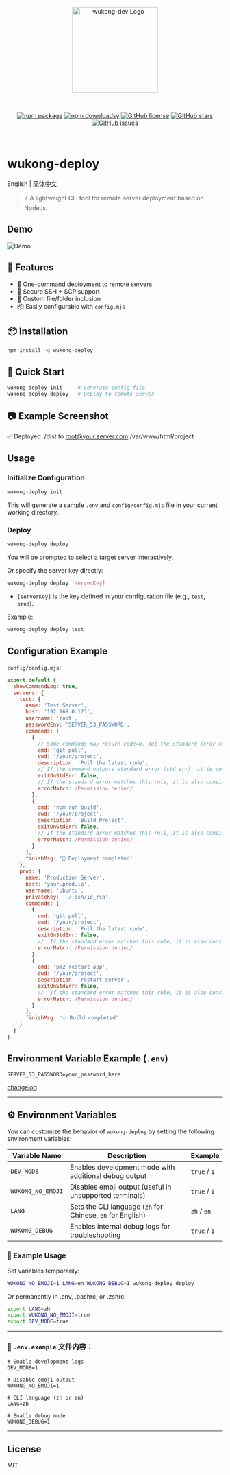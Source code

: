 <p align="center">
    <img src="https://raw.githubusercontent.com/tomatobybike/wukong-deploy/main/images/logo.svg" width="200" alt="wukong-dev Logo" />
</p>
<br/>
<p align="center">
  <a href="https://www.npmjs.com/package/wukong-deploy"><img src="https://img.shields.io/npm/v/wukong-deploy.svg" alt="npm package"></a>
  <a href="https://www.npmjs.com/package/wukong-deploy"><img src="https://img.shields.io/npm/dm/wukong-deploy.svg" alt="npm downloadsy"></a>
  <a href="https://github.com/tomatobybike/wukong-deploy/blob/master/LICENSE"><img src="https://img.shields.io/github/license/tomatobybike/wukong-deploy.svg" alt="GitHub license"></a>
  <a href="https://github.com/tomatobybike/wukong-deploy"><img src="https://img.shields.io/github/stars/tomatobybike/wukong-deploy.svg?style=social" alt="GitHub stars"></a>
  <a href="ttps://github.com/tomatobybike/wukong-deploy/issues"><img src="https://img.shields.io/github/issues/tomatobybike/wukong-deploy.svg" alt="GitHub issues"></a>
</p>
<br/>

# wukong-deploy

English | [简体中文](./README.zh-CN.md)

> ⚡️ A lightweight CLI tool for remote server deployment based on Node.js.

## Demo

![Demo](./images/demo.svg)



## 🧠 Features

- 🚀 One-command deployment to remote servers
- 🔐 Secure SSH + SCP support
- 📁 Custom file/folder inclusion
- 📦 Easily configurable with `config.mjs`

## 📦 Installation

```bash
npm install -g wukong-deploy
```

## 🚀 Quick Start

```bash
wukong-deploy init     # Generate config file
wukong-deploy deploy   # Deploy to remote server
```

## 📷 Example Screenshot

✅ Deployed ./dist to root@your.server.com:/var/www/html/project

## Usage

### Initialize Configuration

```bash
wukong-deploy init
```

This will generate a sample `.env` and `config/config.mjs` file in your current working directory.

### Deploy

```bash
wukong-deploy deploy
```

You will be prompted to select a target server interactively.

Or specify the server key directly:

```bash
wukong-deploy deploy [serverKey]
```

- `[serverKey]` is the key defined in your configuration file (e.g., `test`, `prod`).

Example:

```bash
wukong-deploy deploy test
```

## Configuration Example

`config/config.mjs`:

```js
export default {
  showCommandLog: true,
  servers: {
    test: {
      name: 'Test Server',
      host: '192.168.0.123',
      username: 'root',
      passwordEnv: 'SERVER_53_PASSWORD',
      commands: [
        {
          // Some commands may return code=0, but the standard error contains a critical error
          cmd: 'git pull',
          cwd: '/your/project',
          description: 'Pull the latest code',
          // If the command outputs standard error (std err), it is considered to have failed execution
          exitOnStdErr: false,
          // If the standard error matches this rule, it is also considered a execution failure
          errorMatch: /Permission denied/
        },
        {
          cmd: 'npm run build',
          cwd: '/your/project',
          description: 'Build Project',
          exitOnStdErr: false,
          // If the standard error matches this rule, it is also considered a execution failure
          errorMatch: /Permission denied/
        }
      ],
      finishMsg: '🎉 Deployment completed'
    },
    prod: {
      name: 'Production Server',
      host: 'your.prod.ip',
      username: 'ubuntu',
      privateKey: '~/.ssh/id_rsa',
      commands: [
        {
          cmd: 'git pull',
          cwd: '/your/project',
          description: 'Pull the latest code',
          exitOnStdErr: false,
          //  If the standard error matches this rule, it is also considered a execution failure
          errorMatch: /Permission denied/
        },
        {
          cmd: 'pm2 restart app',
          cwd: '/your/project',
          description: 'restart server',
          exitOnStdErr: false,
          //  If the standard error matches this rule, it is also considered a execution failure
          errorMatch: /Permission denied/
        }
      ],
      finishMsg: '✅ Build completed'
    }
  }
}
```

## Environment Variable Example (`.env`)

```env
SERVER_53_PASSWORD=your_password_here
```

[changelog](./CHANGELOG.md)

---

## ⚙️ Environment Variables

You can customize the behavior of `wukong-deploy` by setting the following environment variables:

| Variable Name     | Description                                                | Example      |
| ----------------- | ---------------------------------------------------------- | ------------ |
| `DEV_MODE`        | Enables development mode with additional debug output      | `true` / `1` |
| `WUKONG_NO_EMOJI` | Disables emoji output (useful in unsupported terminals)    | `true` / `1` |
| `LANG`            | Sets the CLI language (`zh` for Chinese, `en` for English) | `zh` / `en`  |
| `WUKONG_DEBUG`    | Enables internal debug logs for troubleshooting            | `true` / `1` |

### 🧪 Example Usage

Set variables temporarily:

```bash
WUKONG_NO_EMOJI=1 LANG=en WUKONG_DEBUG=1 wukong-deploy deploy
```

Or permanently in .env, .bashrc, or .zshrc:

```bash
export LANG=zh
export WUKONG_NO_EMOJI=true
export DEV_MODE=true
```

---

### 📝 `.env.example` 文件内容：

```env
# Enable development logs
DEV_MODE=1

# Disable emoji output
WUKONG_NO_EMOJI=1

# CLI language (zh or en)
LANG=zh

# Enable debug mode
WUKONG_DEBUG=1
```

---

## License

MIT

<!-- 中文关键词：部署工具, 自动部署, 前端发布, Node.js上线工具, wukong-deploy, 发布到服务器 -->
